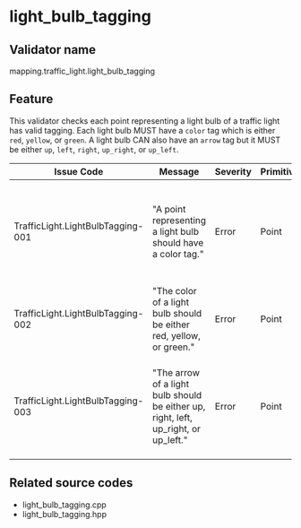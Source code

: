 # light_bulb_tagging

## Validator name

mapping.traffic_light.light_bulb_tagging

## Feature

This validator checks each point representing a light bulb of a traffic light has valid tagging.
Each light bulb MUST have a `color` tag which is either `red`, `yellow`, or `green`.
A light bulb CAN also have an `arrow` tag but it MUST be either `up`, `left`, `right`, `up_right`, or `up_left`.

| Issue Code                        | Message                                                                             | Severity | Primitive | Description                                                                 | Approach                                                                            |
| --------------------------------- | ----------------------------------------------------------------------------------- | -------- | --------- | --------------------------------------------------------------------------- | ----------------------------------------------------------------------------------- |
| TrafficLight.LightBulbTagging-001 | "A point representing a light bulb should have a color tag."                        | Error    | Point     | Points consisting a `light_bulbs` linestring should have a `color` tag set. | Add a `color` tag to the point and set its color (red, yellow or green).            |
| TrafficLight.LightBulbTagging-002 | "The color of a light bulb should be either red, yellow, or green."                 | Error    | Point     | The `color` tag of the point has an invalid color.                          | The color must be set to `red`, `yellow` or `green`.                                |
| TrafficLight.LightBulbTagging-003 | "The arrow of a light bulb should be either up, right, left, up_right, or up_left." | Error    | Point     | The `arrow` tag of the point has an invalid arrow direction.                | The arrow direction must be set to `up`, `left`, `right`, `up_right`, or `up_left`. |

## Related source codes

- light_bulb_tagging.cpp
- light_bulb_tagging.hpp

